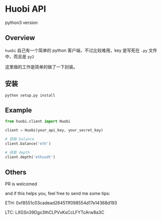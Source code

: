 # Huobi API

python3 version

## Overview

`huobi` 自己有一个简单的 python 客户端，不过比较难用，key 是写死在 `.py` 文件中，而且是 `py2`

这里做的工作是简单的做了一下封装。

## 安装

`python setup.py install`

## Example 

```python
from huobi.client import Huobi

client = Huobi(your_api_key, your_secret_key)

# 获取 balance
client.balance('eth')

# 获取 depth 
client.depth('ethusdt')

```

## Others 

PR is welcomed

and if this helps you, feel free to send me some tips:

ETH: 0xf8551c03cadead264511f098554d17e14368d193

LTC: LXGSn39Dgx3thCLPVxKsCcLFYTcArw8a3C
